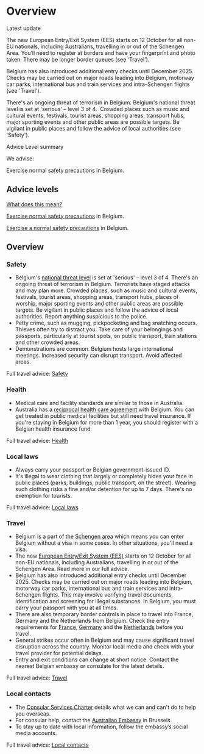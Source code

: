 # Overview

Latest update

The new European Entry/Exit System (EES) starts on 12 October for all non-EU nationals, including Australians, travelling in or out of the Schengen Area. You’ll need to register at borders and have your fingerprint and photo taken. There may be longer border queues (see ‘Travel’).  
  
Belgium has also introduced additional entry checks until December 2025. Checks may be carried out on major roads leading into Belgium, motorway car parks, international bus and train services and intra-Schengen flights (see 'Travel').  
  
There's an ongoing threat of terrorism in Belgium. Belgium's national threat level is set at 'serious' – level 3 of 4.  Crowded places such as music and cultural events, festivals, tourist areas, shopping areas, transport hubs, major sporting events and other public areas are possible targets. Be vigilant in public places and follow the advice of local authorities (see 'Safety').

Advice Level summary

We advise:

Exercise normal safety precautions in Belgium.

## Advice levels

[What does this mean?](/before-you-go/travel-advice-explained/)

[Exercise normal safety precautions](https://www.smartraveller.gov.au/consular-services/travel-advice-explained#level1) in Belgium.

[Exercise a normal safety precautions](https://www.smartraveller.gov.au/consular-services/travel-advice-explained#level1) in Belgium.

## Overview

### Safety

* Belgium's [national threat level](https://cuta.belgium.be/) is set at 'serious' – level 3 of 4. There's an ongoing threat of terrorism in Belgium. Terrorists have staged attacks and may plan more. Crowded places, such as music and cultural events, festivals, tourist areas, shopping areas, transport hubs, places of worship, major sporting events and other public areas are possible targets. Be vigilant in public places and follow the advice of local authorities. Report anything suspicious to the police.
* Petty crime, such as mugging, pickpocketing and bag snatching occurs. Thieves often try to distract you. Take care of your belongings and passports, particularly at tourist spots, on public transport, train stations and other crowded areas.
* Demonstrations are common. Belgium hosts large international meetings. Increased security can disrupt transport. Avoid affected areas.

Full travel advice: [Safety](#safety)

### Health

* Medical care and facility standards are similar to those in Australia.
* Australia has a [reciprocal health care agreement](https://www.servicesaustralia.gov.au/reciprocal-health-care-agreement-visiting-belgium?context=22481) with Belgium. You can get treated in public medical facilities but still need travel insurance. If you're staying in Belgium for more than 1 year, you should register with a Belgian health insurance fund.

Full travel advice: [Health](#health)

### Local laws

* Always carry your passport or Belgian government-issued ID.
* It's illegal to wear clothing that largely or completely hides your face in public places (parks, buildings, public transport, on the street). Wearing such clothing risks a fine and/or detention for up to 7 days. There's no exemption for tourists.

Full travel advice: [Local laws](#local-laws)

### Travel

* Belgium is a part of the [Schengen area](/before-you-go/basics/visas-and-entry-requirements-europe-and-schengen-area "Visas and entry requirements in Europe and the Schengen Area") which means you can enter Belgium without a visa in some cases. In other situations, you'll need a visa.
* The new [European Entry/Exit System (EES)](https://travel-europe.europa.eu/en/ees) starts on 12 October for all non-EU nationals, including Australians, travelling in or out of the Schengen Area. Read more in our full advice.
* Belgium has also introduced additional entry checks until December 2025. Checks may be carried out on major roads leading into Belgium, motorway car parks, international bus and train services and intra-Schengen flights. This may involve verifying travel documents, identification and screening for illegal substances. In Belgium, you must carry your passport with you at all times.
* There are also temporary border controls in place to travel into France, Germany and the Netherlands from Belgium. Check the entry requirements for [France](https://www.smartraveller.gov.au/destinations/europe/france), [Germany](https://www.smartraveller.gov.au/destinations/europe/germany) and the [Netherlands](/destinations/europe/netherlands "Netherlands") before you travel.
* General strikes occur often in Belgium and may cause significant travel disruption across the country. Monitor local media and check with your travel provider for potential delays.
* Entry and exit conditions can change at short notice. Contact the nearest Belgian embassy or consulate for the latest details.

Full travel advice: [Travel](#travel)

### Local contacts

* The [Consular Services Charter](/node/46) details what we can and can't do to help you overseas.
* For consular help, contact the [Australian Embassy](https://belgium.embassy.gov.au/) in Brussels.
* To stay up to date with local information, follow the embassy’s social media accounts.

Full travel advice: [Local contacts](#local-contacts)
